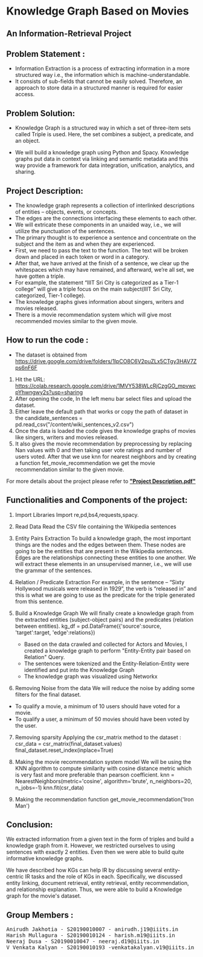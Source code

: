 ﻿# Knowledge Graph Based on Movies
## An Information-Retrieval Project
 
## Problem Statement :
- Information Extraction is a process of extracting information in a more structured way i.e., the information which is machine-understandable. 
- It consists of sub-fields that cannot be easily solved. Therefore, an approach to store data in a structured manner is required for easier access.

## Problem Solution:
* Knowledge Graph is a structured way in which a set of three-item sets called Triple is used. 
Here, the set combines a subject, a predicate, and an object. 

* We will build a knowledge graph using Python and Spacy. Knowledge graphs put data in context via linking and semantic metadata and this way provide a framework for data integration, unification, analytics, and sharing.

## Project Description:

- The knowledge graph represents a collection of interlinked descriptions of entities – objects, events, or concepts. 
- The edges are the connections interfacing these elements to each other. 
- We will extricate these components in an unaided way, i.e., we will utilize the punctuation of the sentences.
- The primary thought is to experience a sentence and concentrate on the subject and the item as and when they are experienced. 
- First, we need to pass the text to the function. The text will be broken down and placed in each token or word in a category. 
- After that, we have arrived at the finish of a sentence, we clear up the whitespaces which may have remained, and afterward, we’re all set, we have gotten a triple. 
- For example, the statement “IIIT Sri City is categorized as a Tier-1 college” will give a triple focus on the main subject(IIIT Sri City, categorized, Tier-1 college). 
- The knowledge graphs gives information about singers, writers and movies released. 
- There is a movie recommendation system which will give most recommended movies similar to the given movie.

## How to run the code : 

- The dataset is obtained from https://drive.google.com/drive/folders/1IpCO8C6V2puZLx5CTgy3HAV7Zps6nF6F 

1) Hit the URL: https://colab.research.google.com/drive/1MVY538WLcRjCzgGO_mpvwcpYhwngwy2s?usp=sharing
2) After opening the code, In the left menu bar select files and upload the dataset.
3) Either leave the default path that works or copy the path of dataset in the candidate_sentences = pd.read_csv("/content/wiki_sentences_v2.csv")
4) Once the data is loaded the code gives the knowledge graphs of movies like singers, writers and movies released. 
5) It also gives the movie recommendation by preprocessing by replacing Nan values with 0 and then taking user vote ratings and number of users voted. After that we use knn for nearest neighbors and by creating a function fet_movie_recommendation we get the movie recommendation similar to the given movie.

For more details about the project please refer to [**"Project Description.pdf"**][1]

[1]: https://github.com/anirudhjak06/Knowledge-Graph-Based-on-Movies/blob/main/Project%20Description.pdf "Title"


## Functionalities and Components of the project:

1) Import Libraries
Import re,pd,bs4,requests,spacy.

2) Read Data
Read the CSV file containing the Wikipedia sentences

3) Entity Pairs Extraction
 To build a knowledge graph, the most important things are the nodes and the edges between them.
These nodes are going to be the entities that are present in the Wikipedia sentences. Edges are the relationships connecting these entities to one another. We will extract these elements in an unsupervised manner, i.e., we will use the grammar of the sentences.

4) Relation / Predicate Extraction
For example, in the sentence – “Sixty Hollywood musicals were released in 1929”, the verb is “released in” and this is what we are going to use as the predicate for the triple generated from this sentence.

5) Build a Knowledge Graph
We will finally create a knowledge graph from the extracted entities (subject-object pairs) and the predicates (relation between entities).
kg_df = pd.DataFrame({'source':source, 'target':target, 'edge':relations})

   - Based on the data crawled and collected for Actors and Movies, I created a knowledge graph to perform "Entity-Entity pair based on Relation" Query.
   - The sentences were tokenized and the Entity-Relation-Entity were identified and put into the Knowledge Graph
   - The knowledge graph was visualized using Networkx

6) Removing Noise from the data
We will reduce the noise by adding some filters for the final dataset.
* To qualify a movie, a minimum of 10 users should have voted for a movie.
* To qualify a user, a minimum of 50 movies should have been voted by the user.

7) Removing sparsity
Applying the csr_matrix method to the dataset :
csr_data = csr_matrix(final_dataset.values)
final_dataset.reset_index(inplace=True)

8) Making the movie recommendation system model
We will be using the KNN algorithm to compute similarity with cosine distance metric which is very fast and more preferable than pearson coefficient.
knn = NearestNeighbors(metric='cosine', algorithm='brute', n_neighbors=20, n_jobs=-1)
knn.fit(csr_data)

9) Making the recommendation function
get_movie_recommendation('Iron Man')


## Conclusion:
We extracted information from a given text in the form of triples and build a knowledge graph from it. 
However, we restricted ourselves to using sentences with exactly 2 entities. Even then we were able to build quite informative knowledge graphs. 

We have described how KGs can help IR by discussing several entity-centric IR tasks and the role of KGs in each. 
Specifically, we discussed entity linking, document retrieval, entity retrieval, entity recommendation, and relationship explanation.
Thus, we were able to build a Knowledge graph for the movie's dataset.

## Group Members :

<pre>
Anirudh Jakhotia - S20190010007 - anirudh.j19@iiits.in
Harish Mullagura - S20190010124 - harish.m19@iiits.in
Neeraj Dusa - S20190010047 - neeraj.d19@iiits.in
V Venkata Kalyan - S20190010193 -venkatakalyan.v19@iiits.in
</pre>
